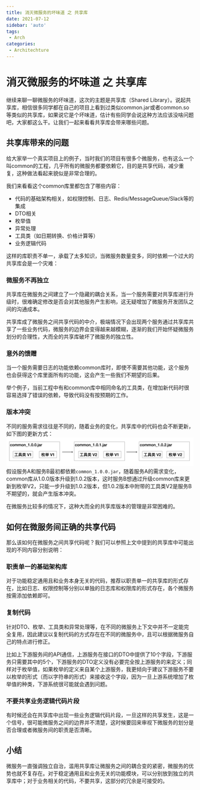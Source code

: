 ```yaml
---
title: 消灭微服务的坏味道 之 共享库
date: 2021-07-12
sidebar: 'auto'
tags:
 - Arch
categories:
 - Architechture
---
```


# 消灭微服务的坏味道 之 共享库

继续来聊一聊微服务的坏味道，这次的主题是共享库（Shared Library）。说起共享库，相信很多同学都在自己的项目上看到过类似common.jar或者common.so等类似的共享库，如果说它是个坏味道，估计有些同学会说这种方法应该没啥问题吧，大家都这么干。让我们一起来看看共享库会带来哪些问题。

## 共享库带来的问题

给大家举一个真实项目上的例子，当时我们的项目有很多个微服务，也有这么一个叫common的工程，几乎所有的微服务都要依赖它，目的是共享代码，减少重复，这种做法看起来貌似是非常合理的。

我们来看看这个common库里都包含了哪些内容：

- 代码的基础架构相关，如权限控制、日志、Redis/MessageQueue/Slack等的集成
- DTO相关
- 枚举值
- 异常处理
- 工具类（如日期转换、价格计算等）
- 业务逻辑代码

这样的库职责不单一，承载了太多知识，当微服务数量变多，同时依赖一个过大的共享库会是一个灾难：

### 微服务不再独立

共享库在微服务之间建立了一个隐藏的耦合关系，当一个服务需要对共享库进行升级时，很难确定修改是否会对其他服务产生影响，这无疑增加了微服务开发团队之间的沟通成本。

共享库成了微服务之间共享代码的中介，极端情况下会出现两个服务通过共享库共享了一些业务代码，微服务的边界会变得越来越模糊，逐渐的我们开始怀疑微服务划分的合理性，大而全的共享库破坏了微服务的独立性。

### 意外的馈赠

当一个服务需要日志的功能依赖common库时，即使不需要其他功能，这个服务也会获得这个库里面所有的功能，这会产生一些我们不期望的后果。

举个例子，当前工程中有和common库中相同命名的工具类，在增加新代码时很容易选择了错误的依赖，导致代码没有按预期的工作。

### 版本冲突

不同的服务需求往往是不同的，随着业务的变化，共享库中的代码也会不断更新，如下图的更新方式： ![common库的版本升级](./202107121406.assets/8391904960_247906.png) 假设服务A和服务B最初都依赖`common_1.0.0.jar`，随着服务A的需求变化，common库从1.0.0版本升级到1.0.2版本，这时服务B想通过升级common库来更新到枚举V2，只能一步升级到1.0.2版本，但1.0.2版本中附带的工具类V2是服务B不期望的，就会产生版本冲突。

在微服务比较多的情况下，这种大而全的共享库版本的管理是非常困难的。

## 如何在微服务间正确的共享代码

那么该如何在微服务之间共享代码呢？我们可以参照上文中提到的共享库中可能出现的不同内容分别说明：

### 职责单一的基础架构库

对于功能稳定通用且和业务本身无关的代码，推荐以职责单一的共享库的形式存在，比如日志、权限控制等分别以单独的日志库和权限库的形式存在，各个微服务按需添加依赖即可。

### 复制代码

针对DTO、枚举、工具类和异常处理等，在不同的微服务上下文中并不一定能完全复用，因此建议以复制代码的方式存在在不同的微服务中，且可以根据微服务自己的特点进行修正。

比如上下游服务间的API通信，上游服务在接口的DTO中提供了10个字段，下游服务只需要其中的5个，下游服务的DTO定义没有必要完全按上游服务的来定义；同样对于枚举值，如果枚举的定义来自某个上游服务，我更倾向于建议下游服务不要以枚举的形式（而以字符串的形式）来接收这个字段，因为一旦上游系统增加了枚举值的种类，下游系统很可能就会遇到问题。

### 不要共享业务逻辑代码片段

有时候还会在共享库中出现一些业务逻辑代码片段，一旦这样的共享发生，这是一个信号，很可能微服务之间的边界并不清楚，这时候要回来审视下微服务的划分是否合理或者微服务间的职责是否清晰。

## 小结

微服务一直强调独立自治，滥用共享库让微服务之间的耦合变的紧密，微服务的优势也就不复存在。对于稳定通用且和业务无关的功能模块，可以分别放到独立的共享库中；对于业务相关的代码，不要共享，这部分的冗余是可接受的。